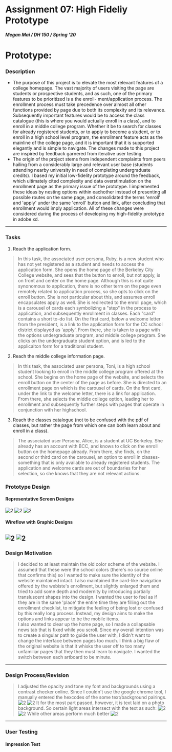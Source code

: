 # Assignment 07: High Fideliy Prototype
***Megan Mai / DH 150 / Spring '20***
# Prototype: 
### Description
- The purpose of this project is to elevate the most relevant features of a college homepage. The vast majority of users visiting
the page are students or prospective students, and as such, one of the primary features to be prioritized is a the enroll-
ment/application process. The enrollment process must take precedence over almost all other functions provided by
page due to both its complexity and its relevance. Subsequently important features would be to access the class catalogue (this is where you would actually enroll in a class), and to enroll in a middle college program. Whether it be to search for classes for already registered students, or to apply to become a student, or to enroll 
in a high school level program, the enrollment feature acts as the mainline of the college page, and it is important that 
it is supported elegantly and is simple to navigate. 
The changes made to this project are inspired by feedback garnered from iterative user testing. 
- The origin of the project stems from independent complaints from peers hailing from a considerably large and relevant user base (students attending nearby university in need of completing undergraduate credits). I based my initial low-fidelity prototype around the feedback, which ultimately cited complexity and data overstimulation on the enrollment page as the primary issue of the prototype. I implemented these ideas by nesting options within eachother instead of presenting all possible routes on the same page, and consolidated the terms 'enroll' and 'apply' under the same 'enroll' button and link, after concluding that enrollment would imply application. All of these changes were considered during the process of developing my high-fidelity prototype in adobe xd.

---------------------
### Tasks
1) Reach the application form.
> In this task, the associated user persona, Ruby, is a new student who has not yet registered as a student and needs to access the application form. She opens the home page of the Berkeley City College website, and sees that the button to enroll, but not apply, is on front and center on the home page. Although this is not quite synonomous to application, there is no other term on the page even remotely related to application process, so she opts to click on the enroll button. She is not particular about this, and assumes enroll encapsulates apply as well. She is redirected to the enroll page, which is a carousel of cards each symbolizing a "step" in the process to application, and subsequently enrollment in classes. Each "card" contains a short to-do list. On the first card, below a welcome letter from the president, is a link to the application form for the CC school district displayed as 'apply'. From there, she is taken to a page with the options undergraduate program, and middle college program. She clicks on the undergraduate student option, and is led to the applicaiton form for a traditional student.
2) Reach the middle college information page.
> In this task, the associated user persona, Toni, is a high school student looking to enroll in the middle college program offered at the school. She begins on the home page of the website, and selects the enroll button on the center of the page as before. She is directed to an enrollment page on which is the carousel of cards. On the first card, under the link to the welcome letter, there is a link for application. From there, she selects the middle college option, leading her to enrollment and subsequently further steps with pages that operate in conjunction with her highschool.
3) Reach the classes catalogue (not to be confused with the pdf of classes, but rather the page from which one can both learn about and enroll in a class). 
> The associated user Persona, Alice, is a student at UC Berkeley. She already has an account with BCC, and knows to click on the enroll button on the homepage already. From there, she finds, on the second or third card on the carousel, an option to enroll in classes- something that is only available to already registered students. The application and welcome cards are out of boundaries for her selection, so she knows that they are not relevant actions.
### Prototype Design
#### Representative Screen Designs
![2](assgin7.png)
![2](assign7.png)
![2](gonnathorwup.png)
#### Wireflow with Graphic Designs
![2](representation.png)
![2](wireflow.png)
------------------
### Design Motivation
> I decided to at least maintain the old color scheme of the website. I assumed that these were the school colors (there's no source online that confirms this) so I wanted to make sure the identity of the website maintained intact. I also maintained the card-like navigation offered by the webiste's enrollment, but slightly enlarged them and tried to add some depth and modernity by introducing partially transluscent shapes into the design. I wanted the user to feel as if they are in the same 'place' the entire time they are filling out the enrollment checklist, to mitigate the feeling of being lost or confused by this really long process. Instead, my design aims to make the options and links appear to be the mobile items.  
I also wanted to clear up the home page, so I made a collapsable news tab that is fixed while you scroll.
Since my overall intention was to create a singular path to guide the user with, I didn't want to change the interface between pages too much. I think a big flaw of the original website is that it whisks the user off to too many unfamiliar pages that they then must learn to navigate. I wanted the switch between each artboard to be minute.
------------------
### Design Process/Revision
> I adjusted the opacity and tone my font and backgrounds using a contrast checker online. Since I couldn't use the google chrome tool, I manually entered the hexcodes of the some text/background pairings.
![2](WCAG.png)
![2](ok.png)
It for the most part passed, however, it is text laid on a photo background. So certain light areas intersect with the text as such:
![2](bad.png)
![2](WCAG3.png)
While other areas perform much better 
![2](wacg2.png)
------------------
### User Testing 
#### Impression Test
